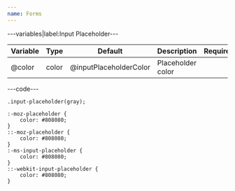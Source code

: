 ```yaml
---
name: Forms
---
```


---variables|label:Input Placeholder---

| Variable | Type | Default | Description | Required |
| -- | -- | -- | -- | -- |
| @color | color | @inputPlaceholderColor | Placeholder color ||

---code---

```less
.input-placeholder(gray);
```

```less
:-moz-placeholder {
	color: #808080;
}
::-moz-placeholder {
	color: #808080;
}
:-ms-input-placeholder {
	color: #808080;
}
::-webkit-input-placeholder {
	color: #808080;
}
```